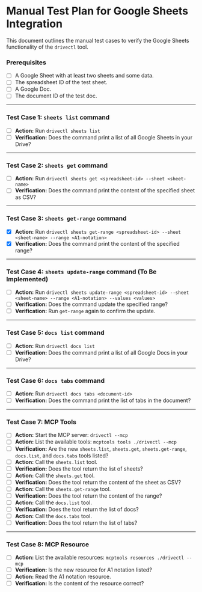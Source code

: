# Manual Test Plan for Google Sheets Integration

This document outlines the manual test cases to verify the Google Sheets functionality of the `drivectl` tool.

### Prerequisites

- [ ] A Google Sheet with at least two sheets and some data.
- [ ] The spreadsheet ID of the test sheet.
- [ ] A Google Doc.
- [ ] The document ID of the test doc.

---

### Test Case 1: `sheets list` command

- [ ] **Action:** Run `drivectl sheets list`
- [ ] **Verification:** Does the command print a list of all Google Sheets in your Drive?

---

### Test Case 2: `sheets get` command

- [ ] **Action:** Run `drivectl sheets get <spreadsheet-id> --sheet <sheet-name>`
- [ ] **Verification:** Does the command print the content of the specified sheet as CSV?

---

### Test Case 3: `sheets get-range` command

- [x] **Action:** Run `drivectl sheets get-range <spreadsheet-id> --sheet <sheet-name> --range <A1-notation>`
- [x] **Verification:** Does the command print the content of the specified range?

---

### Test Case 4: `sheets update-range` command (To Be Implemented)

- [ ] **Action:** Run `drivectl sheets update-range <spreadsheet-id> --sheet <sheet-name> --range <A1-notation> --values <values>`
- [ ] **Verification:** Does the command update the specified range?
- [ ] **Verification:** Run `get-range` again to confirm the update.

---

### Test Case 5: `docs list` command

- [ ] **Action:** Run `drivectl docs list`
- [ ] **Verification:** Does the command print a list of all Google Docs in your Drive?

---

### Test Case 6: `docs tabs` command

- [ ] **Action:** Run `drivectl docs tabs <document-id>`
- [ ] **Verification:** Does the command print the list of tabs in the document?

---

### Test Case 7: MCP Tools

- [ ] **Action:** Start the MCP server: `drivectl --mcp`
- [ ] **Action:** List the available tools: `mcptools tools ./drivectl --mcp`
- [ ] **Verification:** Are the new `sheets.list`, `sheets.get`, `sheets.get-range`, `docs.list`, and `docs.tabs` tools listed?
- [ ] **Action:** Call the `sheets.list` tool.
- [ ] **Verification:** Does the tool return the list of sheets?
- [ ] **Action:** Call the `sheets.get` tool.
- [ ] **Verification:** Does the tool return the content of the sheet as CSV?
- [ ] **Action:** Call the `sheets.get-range` tool.
- [ ] **Verification:** Does the tool return the content of the range?
- [ ] **Action:** Call the `docs.list` tool.
- [ ] **Verification:** Does the tool return the list of docs?
- [ ] **Action:** Call the `docs.tabs` tool.
- [ ] **Verification:** Does the tool return the list of tabs?

---

### Test Case 8: MCP Resource

- [ ] **Action:** List the available resources: `mcptools resources ./drivectl --mcp`
- [ ] **Verification:** Is the new resource for A1 notation listed?
- [ ] **Action:** Read the A1 notation resource.
- [ ] **Verification:** Is the content of the resource correct?